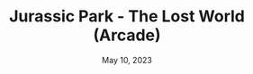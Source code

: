 ---
layout: mame
title: "Jurassic Park - The Lost World (Arcade)"
categories:
 - approved
 - mame
 - universal
 - arcade
 - safe
tags:
- jurassic-park
- arcade
date: May 10, 2023
permalink: /games/jurassic-park-lw/play/details
publisher: SEGA
id: jurassic-park-lw
---